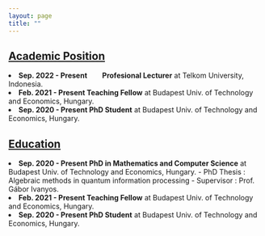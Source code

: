 ```yaml
---
layout: page
title: ""
---
```

<h2><u>Academic Position</u></h2>
<li></pre><b>Sep. 2022 - Present &nbsp;&nbsp;&nbsp;&nbsp;&nbsp;&nbsp;&nbsp; Profesional Lecturer</b> at Telkom University, Indonesia.</pre></li>
<li></pre><b>Feb. 2021 - Present       Teaching Fellow</b> at Budapest Univ. of Technology and Economics, Hungary.</pre></li>
<li></pre><b>Sep. 2020 - Present       PhD Student</b> at Budapest Univ. of Technology and Economics, Hungary.</pre></li>

<h2><u>Education</u></h2>
<li></pre><b>Sep. 2020 - Present       PhD in Mathematics and Computer Science</b> at Budapest Univ. of Technology and Economics, Hungary.
              - PhD Thesis : Algebraic methods in quantum information processing
              - Supervisor : Prof. Gábor Ivanyos.</pre></li>
<li></pre><b>Feb. 2021 - Present       Teaching Fellow</b> at Budapest Univ. of Technology and Economics, Hungary.</pre></li>
<li></pre><b>Sep. 2020 - Present       PhD Student</b> at Budapest Univ. of Technology and Economics, Hungary.</pre></li>
